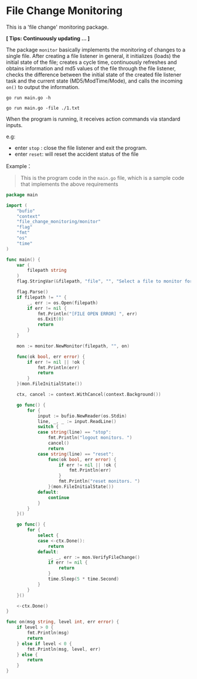 # File Change Monitoring

This is a 'file change' monitoring package.

**[ Tips: Continuously updating ... ]**

The package `monitor` basically implements the monitoring of changes to a single file. After creating a file listener in general, it initializes (loads) the initial state of the file; creates a cycle time, continuously refreshes and obtains information and md5 values of the file through the file listener, checks the difference between the initial state of the created file listener task and the current state (MD5/ModTime/Mode), and calls the incoming `on()` to output the information.

```shell
go run main.go -h
```

```shell
go run main.go -file ./1.txt
```

When the program is running, it receives action commands via standard inputs.

e.g:

- enter `stop` : close the file listener and exit the program.
- enter `reset`: will reset the accident status of the file


Example：

> This is the program code in the `main.go` file, which is a sample code that implements the above requirements

``` go
package main

import (
	"bufio"
	"context"
	"file_change_monitoring/monitor"
	"flag"
	"fmt"
	"os"
	"time"
)

func main() {
	var (
		filepath string
	)
	flag.StringVar(&filepath, "file", "", "Select a file to monitor for changes.")

	flag.Parse()
	if filepath != "" {
		_, err := os.Open(filepath)
		if err != nil {
			fmt.Println("[FILE OPEN ERROR] ", err)
			os.Exit(0)
			return
		}
	}

	mon := monitor.NewMonitor(filepath, "", on)

	func(ok bool, err error) {
		if err != nil || !ok {
			fmt.Println(err)
			return
		}
	}(mon.FileInitialState())

	ctx, cancel := context.WithCancel(context.Background())

	go func() {
		for {
			input := bufio.NewReader(os.Stdin)
			line, _, _ := input.ReadLine()
			switch {
			case string(line) == "stop":
				fmt.Println("logout monitors. ")
				cancel()
				return
			case string(line) == "reset":
				func(ok bool, err error) {
					if err != nil || !ok {
						fmt.Println(err)
					}
					fmt.Println("reset monitors. ")
				}(mon.FileInitialState())
			default:
				continue
			}
		}
	}()

	go func() {
		for {
			select {
			case <-ctx.Done():
				return
			default:
				_, _, err := mon.VerifyFileChange()
				if err != nil {
					return
				}
				time.Sleep(5 * time.Second)
			}
		}
	}()

	<-ctx.Done()
}

func on(msg string, level int, err error) {
	if level > 0 {
		fmt.Println(msg)
		return
	} else if level < 0 {
		fmt.Println(msg, level, err)
	} else {
		return
	}
}
```